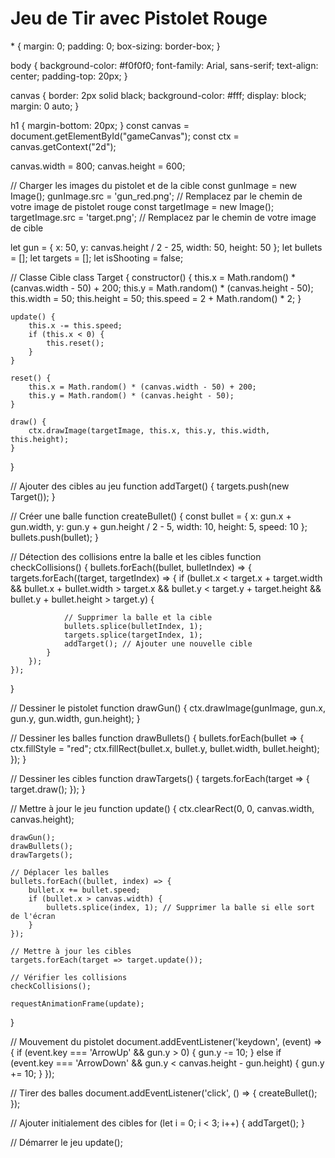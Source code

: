 <!DOCTYPE html>
<html lang="fr">
<head>
    <meta charset="UTF-8">
    <meta name="viewport" content="width=device-width, initial-scale=1.0">
    <title>Jeu de Tir avec Pistolet Rouge</title>
    <link rel="stylesheet" href="style.css">
</head>
<body>
    <h1>Jeu de Tir avec Pistolet Rouge</h1>
    <canvas id="gameCanvas"></canvas>
    <script src="game.js"></script>
</body>
</html>
* {
    margin: 0;
    padding: 0;
    box-sizing: border-box;
}

body {
    background-color: #f0f0f0;
    font-family: Arial, sans-serif;
    text-align: center;
    padding-top: 20px;
}

canvas {
    border: 2px solid black;
    background-color: #fff;
    display: block;
    margin: 0 auto;
}

h1 {
    margin-bottom: 20px;
}
const canvas = document.getElementById("gameCanvas");
const ctx = canvas.getContext("2d");

canvas.width = 800;
canvas.height = 600;

// Charger les images du pistolet et de la cible
const gunImage = new Image();
gunImage.src = 'gun_red.png'; // Remplacez par le chemin de votre image de pistolet rouge
const targetImage = new Image();
targetImage.src = 'target.png'; // Remplacez par le chemin de votre image de cible

let gun = { x: 50, y: canvas.height / 2 - 25, width: 50, height: 50 };
let bullets = [];
let targets = [];
let isShooting = false;

// Classe Cible
class Target {
    constructor() {
        this.x = Math.random() * (canvas.width - 50) + 200;
        this.y = Math.random() * (canvas.height - 50);
        this.width = 50;
        this.height = 50;
        this.speed = 2 + Math.random() * 2;
    }

    update() {
        this.x -= this.speed;
        if (this.x < 0) {
            this.reset();
        }
    }

    reset() {
        this.x = Math.random() * (canvas.width - 50) + 200;
        this.y = Math.random() * (canvas.height - 50);
    }

    draw() {
        ctx.drawImage(targetImage, this.x, this.y, this.width, this.height);
    }
}

// Ajouter des cibles au jeu
function addTarget() {
    targets.push(new Target());
}

// Créer une balle
function createBullet() {
    const bullet = {
        x: gun.x + gun.width,
        y: gun.y + gun.height / 2 - 5,
        width: 10,
        height: 5,
        speed: 10
    };
    bullets.push(bullet);
}

// Détection des collisions entre la balle et les cibles
function checkCollisions() {
    bullets.forEach((bullet, bulletIndex) => {
        targets.forEach((target, targetIndex) => {
            if (bullet.x < target.x + target.width &&
                bullet.x + bullet.width > target.x &&
                bullet.y < target.y + target.height &&
                bullet.y + bullet.height > target.y) {
                
                // Supprimer la balle et la cible
                bullets.splice(bulletIndex, 1);
                targets.splice(targetIndex, 1);
                addTarget(); // Ajouter une nouvelle cible
            }
        });
    });
}

// Dessiner le pistolet
function drawGun() {
    ctx.drawImage(gunImage, gun.x, gun.y, gun.width, gun.height);
}

// Dessiner les balles
function drawBullets() {
    bullets.forEach(bullet => {
        ctx.fillStyle = "red";
        ctx.fillRect(bullet.x, bullet.y, bullet.width, bullet.height);
    });
}

// Dessiner les cibles
function drawTargets() {
    targets.forEach(target => {
        target.draw();
    });
}

// Mettre à jour le jeu
function update() {
    ctx.clearRect(0, 0, canvas.width, canvas.height);

    drawGun();
    drawBullets();
    drawTargets();

    // Déplacer les balles
    bullets.forEach((bullet, index) => {
        bullet.x += bullet.speed;
        if (bullet.x > canvas.width) {
            bullets.splice(index, 1); // Supprimer la balle si elle sort de l'écran
        }
    });

    // Mettre à jour les cibles
    targets.forEach(target => target.update());

    // Vérifier les collisions
    checkCollisions();

    requestAnimationFrame(update);
}

// Mouvement du pistolet
document.addEventListener('keydown', (event) => {
    if (event.key === 'ArrowUp' && gun.y > 0) {
        gun.y -= 10;
    } else if (event.key === 'ArrowDown' && gun.y < canvas.height - gun.height) {
        gun.y += 10;
    }
});

// Tirer des balles
document.addEventListener('click', () => {
    createBullet();
});

// Ajouter initialement des cibles
for (let i = 0; i < 3; i++) {
    addTarget();
}

// Démarrer le jeu
update();
